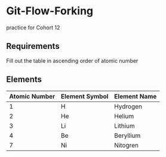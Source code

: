 # Git-Flow-Forking
practice for Cohort 12

## Requirements

Fill out the table in ascending order of atomic number

## Elements

| Atomic Number | Element Symbol | Element Name |
|---------------|----------------|--------------|
| 1             | H              | Hydrogen     |
| 2             | He             | Helium       |
| 3             | Li             | Lithium      |
| 4             | Be             | Beryllium    |
| 7             | Ni             | Nitogren     |
